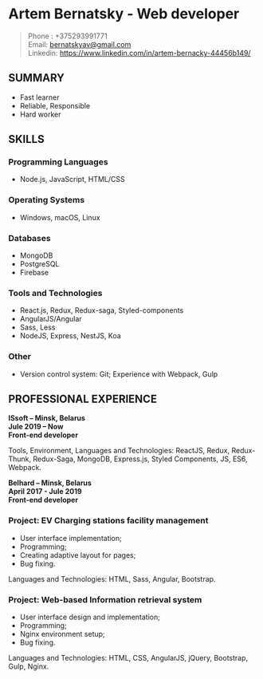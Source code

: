# Artem Bernatsky - Web developer

>Phone : +375293991771 </br>
>Email: bernatskyav@gmail.com </br>
>Linkedin: https://www.linkedin.com/in/artem-bernacky-44456b149/ </br>

## **SUMMARY**
- Fast learner
- Reliable, Responsible
- Hard worker

## **SKILLS**
### Programming Languages
- Node.js, JavaScript, HTML/CSS </br>
### Operating Systems
- Windows, macOS, Linux
### Databases
- MongoDB
- PostgreSQL
- Firebase
### Tools and Technologies
- React.js, Redux, Redux-saga, Styled-components
- AngularJS/Angular
- Sass, Less
- NodeJS, Express, NestJS, Koa
### Other
- Version control system: Git; Experience with Webpack, Gulp

## **PROFESSIONAL EXPERIENCE**
**ISsoft – Minsk, Belarus**</br>
**Jule 2019 – Now**</br>
**Front-end developer**</br>

Tools, Environment, Languages and Technologies: ReactJS, Redux, Redux-Thunk, Redux-Saga, MongoDB, Express.js, Styled Components, JS, ES6, Webpack.

**Belhard – Minsk, Belarus**</br>
**April 2017 - Jule 2019**</br>
**Front-end developer**</br>

### Project: EV Charging stations facility management
- User interface implementation;
- Programming;
- Creating adaptive layout for pages;
- Bug fixing.

Languages and Technologies: HTML, Sass, Angular, Bootstrap.

### Project: Web-based Information retrieval system

- User interface design and implementation;
- Programming;
- Nginx environment setup;
- Bug fixing.

Languages and Technologies: HTML, CSS, AngularJS, jQuery, Bootstrap, Gulp, Nginx.